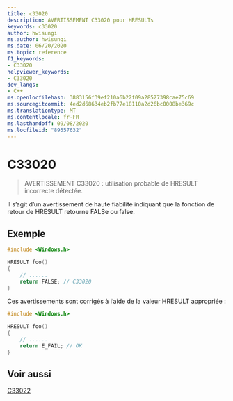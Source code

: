 ```yaml
---
title: c33020
description: AVERTISSEMENT C33020 pour HRESULTs
keywords: c33020
author: hwisungi
ms.author: hwisungi
ms.date: 06/20/2020
ms.topic: reference
f1_keywords:
- C33020
helpviewer_keywords:
- C33020
dev_langs:
- C++
ms.openlocfilehash: 3883156f39ef210a6b22f09a28527398cae75c69
ms.sourcegitcommit: 4ed2d68634eb2fb77e18110a2d26bc0008be369c
ms.translationtype: MT
ms.contentlocale: fr-FR
ms.lasthandoff: 09/08/2020
ms.locfileid: "89557632"
---
```

# <a name="c33020"></a>C33020

> AVERTISSEMENT C33020 : utilisation probable de HRESULT incorrecte détectée.

Il s’agit d’un avertissement de haute fiabilité indiquant que la fonction de retour de HRESULT retourne FALSe ou false.

## <a name="example"></a>Exemple

```cpp
#include <Windows.h>

HRESULT foo()
{
    // ......
    return FALSE; // C33020
}
```

Ces avertissements sont corrigés à l’aide de la valeur HRESULT appropriée :
```cpp
#include <Windows.h>

HRESULT foo()
{
    // ......
    return E_FAIL; // OK
}
```

## <a name="see-also"></a>Voir aussi

[C33022](/cpp/code-quality/c33022)

